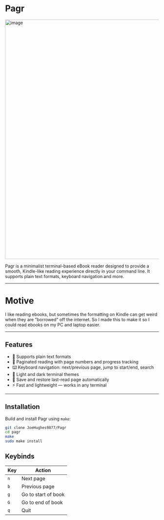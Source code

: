 # Pagr
<img width="1395" height="783" alt="image" src="https://github.com/user-attachments/assets/b4dac3d4-86aa-4382-ab49-989fae6abfd3" />

Pagr is a minimalist terminal-based eBook reader designed to provide a smooth, Kindle-like reading experience directly in your command line. It supports plain text formats, keyboard navigation and more.

---
# Motive

I like reading ebooks, but sometimes the formatting on Kindle can get weird when they are "borrowed" off the internet. So I made this to make it so I could read ebooks on my PC and laptop easier.

---

## Features

- 📄 Supports plain text formats  
- 🔖 Paginated reading with page numbers and progress tracking  
- ⌨️ Keyboard navigation: next/previous page, jump to start/end, search  
- 🎨 Light and dark terminal themes  
- 💾 Save and restore last-read page automatically  
- ⚡ Fast and lightweight — works in any terminal  

---

## Installation

Build and install Pagr using `make`:

```bash
git clone JoeHughes9877/Pagr
cd pagr
make
sudo make install

```
## Keybinds

| Key | Action                |
|-----|-----------------------|
| `n` | Next page             |
| `b` | Previous page         |
| `g` | Go to start of book   |
| `G` | Go to end of book     |
| `q` | Quit                  |

